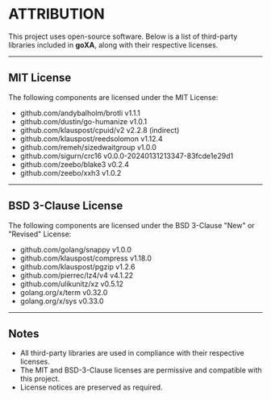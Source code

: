 # ATTRIBUTION

This project uses open-source software. Below is a list of third-party libraries included in **goXA**, along with their respective licenses.

---

## MIT License

The following components are licensed under the MIT License:

- github.com/andybalholm/brotli v1.1.1
- github.com/dustin/go-humanize v1.0.1
- github.com/klauspost/cpuid/v2 v2.2.8 (indirect)
- github.com/klauspost/reedsolomon v1.12.4
- github.com/remeh/sizedwaitgroup v1.0.0
- github.com/sigurn/crc16 v0.0.0-20240131213347-83fcde1e29d1
- github.com/zeebo/blake3 v0.2.4
- github.com/zeebo/xxh3 v1.0.2

---

## BSD 3-Clause License

The following components are licensed under the BSD 3-Clause "New" or "Revised" License:

- github.com/golang/snappy v1.0.0  
- github.com/klauspost/compress v1.18.0  
- github.com/klauspost/pgzip v1.2.6  
- github.com/pierrec/lz4/v4 v4.1.22
- github.com/ulikunitz/xz v0.5.12
- golang.org/x/term v0.32.0
- golang.org/x/sys v0.33.0

---

## Notes

- All third-party libraries are used in compliance with their respective licenses.
- The MIT and BSD-3-Clause licenses are permissive and compatible with this project.
- License notices are preserved as required.

